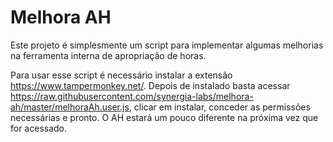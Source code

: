 # Melhora AH

Este projeto é simplesmente um script para implementar algumas melhorias na ferramenta interna de apropriação de horas.

Para usar esse script é necessário instalar a extensão <https://www.tampermonkey.net/>. Depois de instalado basta acessar <https://raw.githubusercontent.com/synergia-labs/melhora-ah/master/melhoraAh.user.js>, clicar em instalar, conceder as permissões necessárias e pronto. O AH estará um pouco diferente na próxima vez que for acessado.
